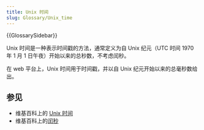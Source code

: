 ```yaml
---
title: Unix 时间
slug: Glossary/Unix_time
---
```


{{GlossarySidebar}}

Unix 时间是一种表示时间戳的方法，通常定义为自 Unix 纪元（UTC 时间 1970 年 1 月 1 日午夜）开始以来的总秒数，不考虑闰秒。

在 web 平台上，Unix 时间用于时间戳，并以自 Unix 纪元开始以来的总毫秒数给出。

## 参见

- 维基百科上的 [Unix 时间](https://zh.wikipedia.org/wiki/UNIX时间)
- 维基百科上的[闰秒](https://zh.wikipedia.org/wiki/闰秒)
